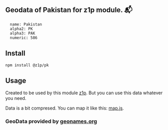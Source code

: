 
## Geodata of Pakistan for z1p module. :mailbox_with_mail:

```
  name: Pakistan
  alpha2: PK
  alpha3: PAK
  numeric: 586
```

## Install

```
npm install @z1p/pk
```

## Usage

Created to be used by this module [z1p](https://github.com/vzhufk/z1p).
But you can use this data whatever you need.

Data is a bit compresed. You can map it like this: [map.js](https://github.com/vzhufk/z1p/blob/master/src/map.js).

### GeoData provided by **[geonames.org](http://www.geonames.org/)**
